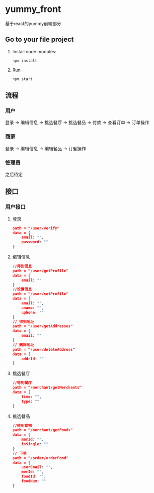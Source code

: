 # yummy_front

基于react的yummy前端部分

## Go to your file project

1. Install node modules:

    ```shell
    npm install
    ```

2. Run

    ```shell
    npm start
    ```

## 流程

### 用户

登录 -> 编辑信息 -> 挑选餐厅 -> 挑选餐品 -> 付款 -> 查看订单 -> 订单操作

### 商家

登录 -> 编辑信息 -> 编辑餐品 -> 订餐操作

### 管理员

之后待定

## 接口

### 用户接口

1. 登录

    ```json
    path = "/user/verify"
    data = {
        email: "",
        password: ""
    }
    ```

2. 编辑信息

    ```json
    //得到信息
    path = "/user/getProfile"
    data = {
        email: ""
    }
    //设置信息
    path = "/user/setProfile"
    data = {
        email: "",
        uname: "",
        uphone: ""
    }
    // 得到地址
    path = "/user/getAddresses"
    data = {
        email: ""
    }
    // 删除地址
    path = "/user/deleteAddress"
    data = {
        addrId: ""
    }
    ```

3. 挑选餐厅

    ```json
    //得到餐厅
    path = "/merchant/getMerchants"
    data = {
        time: "",
        type: ""
    }
    ```

4. 挑选餐品

    ```json
    //得到食物
    path = "/merchant/getFoods"
    data = {
        merId: "",
        isSingle: ""
    }
    // 下单
    path = "/order/orderFood"
    data = {
        userEmail: "",
        merId: "",
        foodId: "",
        foodNum: ""
    }
    ```
